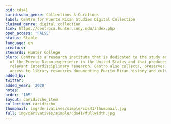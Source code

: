 ```yaml
---
pid: cds41
caridischo_genre: Collections & Curations
label: Centro for Puerto Rican Studies Digital Collection
claimed_genre: digital collection
link: https://centroca.hunter.cuny.edu/index.php
open_access: 'FALSE'
status: Stable
language: en
creators:
stewards: Hunter College
blurb: Centro is a research institute that is dedicated to the study and interpretation
  of the Puerto Rican experience in the United States and that produces and disseminates
  relevant interdisciplinary research. Centro also collects, preserves, and provides
  access to library resources documenting Puerto Rican history and culture.
added_by:
twitter:
added_year: '2020'
notes:
order: '105'
layout: caridischo_item
collection: caridischo
thumbnail: img/derivatives/simple/cds41/thumbnail.jpg
full: img/derivatives/simple/cds41/fullwidth.jpg
---
```

